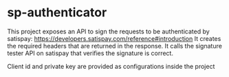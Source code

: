 # sp-authenticator
This project exposes an API to sign the requests to be authenticated by satispay: https://developers.satispay.com/reference#introduction
It creates the required headers that are returned in the response.
It calls the signature tester API on satispay that verifies the signature is correct.

Client id and private key are provided as configurations inside the project
